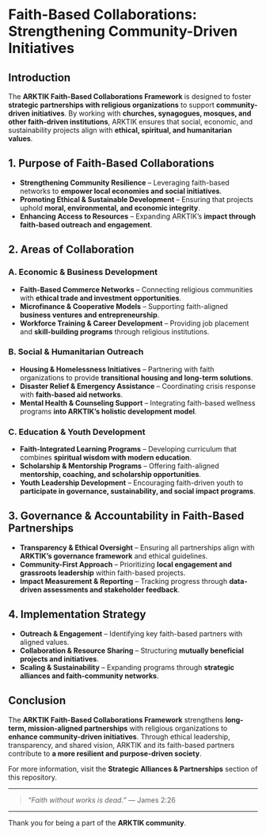 # **Faith-Based Collaborations: Strengthening Community-Driven Initiatives**

## **Introduction**
The **ARKTIK Faith-Based Collaborations Framework** is designed to foster **strategic partnerships with religious organizations** to support **community-driven initiatives**. By working with **churches, synagogues, mosques, and other faith-driven institutions**, ARKTIK ensures that social, economic, and sustainability projects align with **ethical, spiritual, and humanitarian values**.

## **1. Purpose of Faith-Based Collaborations**
- **Strengthening Community Resilience** – Leveraging faith-based networks to **empower local economies and social initiatives**.
- **Promoting Ethical & Sustainable Development** – Ensuring that projects uphold **moral, environmental, and economic integrity**.
- **Enhancing Access to Resources** – Expanding ARKTIK’s **impact through faith-based outreach and engagement**.

## **2. Areas of Collaboration**

### **A. Economic & Business Development**
- **Faith-Based Commerce Networks** – Connecting religious communities with **ethical trade and investment opportunities**.
- **Microfinance & Cooperative Models** – Supporting faith-aligned **business ventures and entrepreneurship**.
- **Workforce Training & Career Development** – Providing job placement and **skill-building programs** through religious institutions.

### **B. Social & Humanitarian Outreach**
- **Housing & Homelessness Initiatives** – Partnering with faith organizations to provide **transitional housing and long-term solutions**.
- **Disaster Relief & Emergency Assistance** – Coordinating crisis response with **faith-based aid networks**.
- **Mental Health & Counseling Support** – Integrating faith-based wellness programs **into ARKTIK’s holistic development model**.

### **C. Education & Youth Development**
- **Faith-Integrated Learning Programs** – Developing curriculum that combines **spiritual wisdom with modern education**.
- **Scholarship & Mentorship Programs** – Offering faith-aligned **mentorship, coaching, and scholarship opportunities**.
- **Youth Leadership Development** – Encouraging faith-driven youth to **participate in governance, sustainability, and social impact programs**.

## **3. Governance & Accountability in Faith-Based Partnerships**
- **Transparency & Ethical Oversight** – Ensuring all partnerships align with **ARKTIK’s governance framework** and ethical guidelines.
- **Community-First Approach** – Prioritizing **local engagement and grassroots leadership** within faith-based projects.
- **Impact Measurement & Reporting** – Tracking progress through **data-driven assessments and stakeholder feedback**.

## **4. Implementation Strategy**
- **Outreach & Engagement** – Identifying key faith-based partners with aligned values.
- **Collaboration & Resource Sharing** – Structuring **mutually beneficial projects and initiatives**.
- **Scaling & Sustainability** – Expanding programs through **strategic alliances and faith-community networks**.

## **Conclusion**
The **ARKTIK Faith-Based Collaborations Framework** strengthens **long-term, mission-aligned partnerships** with religious organizations to **enhance community-driven initiatives**. Through ethical leadership, transparency, and shared vision, ARKTIK and its faith-based partners contribute to **a more resilient and purpose-driven society**.

For more information, visit the **Strategic Alliances & Partnerships** section of this repository.

---

> *“Faith without works is dead.”* — James 2:26

---

Thank you for being a part of the **ARKTIK community**.

